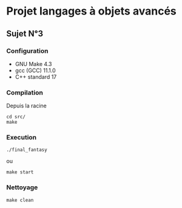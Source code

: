 # Projet langages à objets avancés

## Sujet N°3

### Configuration

- GNU Make 4.3
- gcc (GCC) 11.1.0
- C++ standard 17

### Compilation

Depuis la racine 
```
cd src/
make
```

### Execution
```
./final_fantasy
```
ou
```
make start
```

### Nettoyage
```
make clean
```

